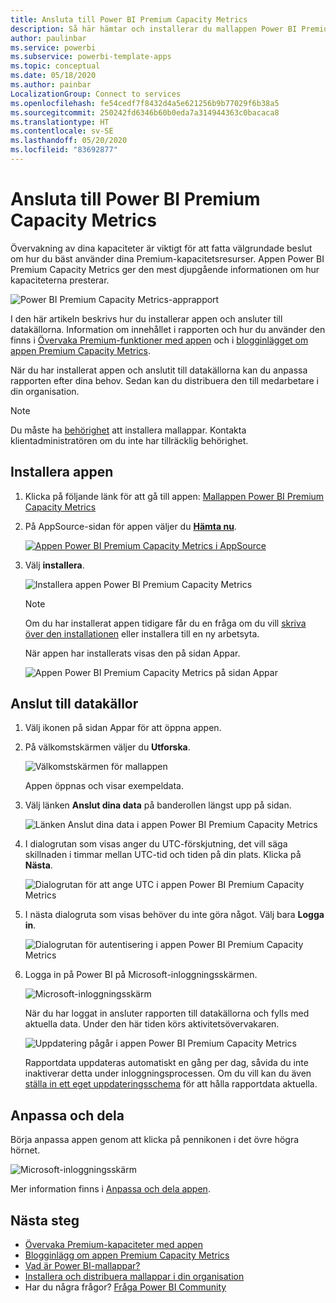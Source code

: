 ```yaml
---
title: Ansluta till Power BI Premium Capacity Metrics
description: Så här hämtar och installerar du mallappen Power BI Premium Capacity Metrics och ansluter till data
author: paulinbar
ms.service: powerbi
ms.subservice: powerbi-template-apps
ms.topic: conceptual
ms.date: 05/18/2020
ms.author: painbar
LocalizationGroup: Connect to services
ms.openlocfilehash: fe54cedf7f8432d4a5e621256b9b77029f6b38a5
ms.sourcegitcommit: 250242fd6346b60b0eda7a314944363c0bacaca8
ms.translationtype: HT
ms.contentlocale: sv-SE
ms.lasthandoff: 05/20/2020
ms.locfileid: "83692877"
---
```

# <a name="connect-to-power-bi-premium-capacity-metrics"></a>Ansluta till Power BI Premium Capacity Metrics
Övervakning av dina kapaciteter är viktigt för att fatta välgrundade beslut om hur du bäst använder dina Premium-kapacitetsresurser. Appen Power BI Premium Capacity Metrics ger den mest djupgående informationen om hur kapaciteterna presterar.

![Power BI Premium Capacity Metrics-apprapport](media/service-connect-to-pbi-premium-capacity-metrics/service-pbi-premium-capacity-metrics-app-report.png)

I den här artikeln beskrivs hur du installerar appen och ansluter till datakällorna. Information om innehållet i rapporten och hur du använder den finns i [Övervaka Premium-funktioner med appen](../service-admin-premium-monitor-capacity.md) och i [blogginlägget om appen Premium Capacity Metrics](https://powerbi.microsoft.com/blog/premium-capacity-metrics-app-new-health-center-with-kpis-to-explore-relevant-metrics-and-steps-to-mitigate-issues/).

När du har installerat appen och anslutit till datakällorna kan du anpassa rapporten efter dina behov. Sedan kan du distribuera den till medarbetare i din organisation.

> [!NOTE]
> Du måste ha [behörighet](./service-template-apps-install-distribute.md#prerequisites) att installera mallappar. Kontakta klientadministratören om du inte har tillräcklig behörighet.

## <a name="install-the-app"></a>Installera appen

1. Klicka på följande länk för att gå till appen: [Mallappen Power BI Premium Capacity Metrics](https://app.powerbi.com/groups/me/getapps/services/pbi_pcmm.capacity-metrics-dxt)

1. På AppSource-sidan för appen väljer du [**Hämta nu**](https://app.powerbi.com/groups/me/getapps/services/pbi_pcmm.capacity-metrics-dxt).

    [![Appen Power BI Premium Capacity Metrics i AppSource](media/service-connect-to-pbi-premium-capacity-metrics/service-pbi-premium-capacity-metrics-app-appsource-get-it-now.png)](https://app.powerbi.com/groups/me/getapps/services/pbi_pcmm.capacity-metrics-dxt)

1. Välj **installera**. 

    ![Installera appen Power BI Premium Capacity Metrics](media/service-connect-to-pbi-premium-capacity-metrics/service-pbi-premium-capacity-metric-select-install.png)

    > [!NOTE]
    > Om du har installerat appen tidigare får du en fråga om du vill [skriva över den installationen](./service-template-apps-install-distribute.md#update-a-template-app) eller installera till en ny arbetsyta.

    När appen har installerats visas den på sidan Appar.

   ![Appen Power BI Premium Capacity Metrics på sidan Appar](media/service-connect-to-pbi-premium-capacity-metrics/service-pbi-premium-capacity-metrics-app-apps-page-icon.png)

## <a name="connect-to-data-sources"></a>Anslut till datakällor

1. Välj ikonen på sidan Appar för att öppna appen.

1. På välkomstskärmen väljer du **Utforska**.

   ![Välkomstskärmen för mallappen](media/service-connect-to-pbi-premium-capacity-metrics/service-pbi-premium-capacity-metrics-app-splash-screen.png)

   Appen öppnas och visar exempeldata.

1. Välj länken **Anslut dina data** på banderollen längst upp på sidan.

   ![Länken Anslut dina data i appen Power BI Premium Capacity Metrics](media/service-connect-to-pbi-premium-capacity-metrics/service-pbi-premium-capacity-metrics-app-connect-data.png)

1. I dialogrutan som visas anger du UTC-förskjutning, det vill säga skillnaden i timmar mellan UTC-tid och tiden på din plats. Klicka på **Nästa**.
  
   ![Dialogrutan för att ange UTC i appen Power BI Premium Capacity Metrics](media/service-connect-to-pbi-premium-capacity-metrics/service-pbi-premium-capacity-metrics-app-setutc-dialog.png)

1. I nästa dialogruta som visas behöver du inte göra något. Välj bara **Logga in**.

   ![Dialogrutan för autentisering i appen Power BI Premium Capacity Metrics](media/service-connect-to-pbi-premium-capacity-metrics/service-pbi-premium-capacity-metrics-app-authentication-dialog.png)

1. Logga in på Power BI på Microsoft-inloggningsskärmen.

   ![Microsoft-inloggningsskärm](media/service-connect-to-pbi-premium-capacity-metrics/service-pbi-premium-capacity-metrics-app-microsoft-login.png)

   När du har loggat in ansluter rapporten till datakällorna och fylls med aktuella data. Under den här tiden körs aktivitetsövervakaren.

   ![Uppdatering pågår i appen Power BI Premium Capacity Metrics](media/service-connect-to-pbi-premium-capacity-metrics/service-pbi-premium-capacity-metrics-app-refresh-monitor.png)

   Rapportdata uppdateras automatiskt en gång per dag, såvida du inte inaktiverar detta under inloggningsprocessen. Om du vill kan du även [ställa in ett eget uppdateringsschema](./refresh-scheduled-refresh.md) för att hålla rapportdata aktuella.

## <a name="customize-and-share"></a>Anpassa och dela

Börja anpassa appen genom att klicka på pennikonen i det övre högra hörnet.

 ![Microsoft-inloggningsskärm](media/service-connect-to-pbi-premium-capacity-metrics/service-pbi-premium-capacity-metrics-app-customize.png)

Mer information finns i [Anpassa och dela appen](./service-template-apps-install-distribute.md#customize-and-share-the-app).

## <a name="next-steps"></a>Nästa steg
* [Övervaka Premium-kapaciteter med appen](../admin/service-admin-premium-monitor-capacity.md)
* [Blogginlägg om appen Premium Capacity Metrics](https://powerbi.microsoft.com/blog/premium-capacity-metrics-app-new-health-center-with-kpis-to-explore-relevant-metrics-and-steps-to-mitigate-issues/)
* [Vad är Power BI-mallappar?](./service-template-apps-overview.md)
* [Installera och distribuera mallappar i din organisation](./service-template-apps-install-distribute.md)
* Har du några frågor? [Fråga Power BI Community](https://community.powerbi.com/)
